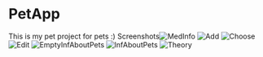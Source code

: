 # PetApp
This is my pet project for pets :)
Screenshots![MedInfo](https://user-images.githubusercontent.com/57014060/211901528-8dffcbc6-09d2-4787-94d9-a381cd299880.jpg)
![Add](https://user-images.githubusercontent.com/57014060/211901534-0ac8d9a7-de8a-4667-a943-737848f80f6b.jpg)
![Choose](https://user-images.githubusercontent.com/57014060/211901535-2e21410d-c855-45dc-8549-1584ac1c25e9.png)
![Edit](https://user-images.githubusercontent.com/57014060/211901536-a170aeb0-5b84-45f2-8fc3-da822bbe1d24.jpg)
![EmptyInfAboutPets](https://user-images.githubusercontent.com/57014060/211901539-73b7fdbd-b933-436f-971f-0170452344fb.png)
![InfAboutPets](https://user-images.githubusercontent.com/57014060/211901541-9ceafd23-feb2-4874-8a01-e80deaea195f.png)
![Theory](https://user-images.githubusercontent.com/57014060/211901543-a79755a8-8c9a-46fa-a1db-19ac2a7feb06.png)
